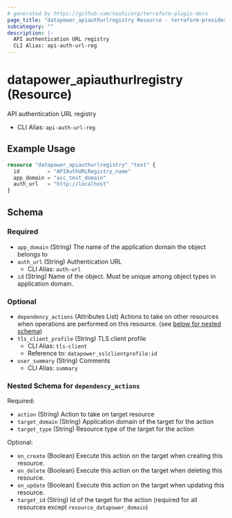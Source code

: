```yaml
---
# generated by https://github.com/hashicorp/terraform-plugin-docs
page_title: "datapower_apiauthurlregistry Resource - terraform-provider-datapower"
subcategory: ""
description: |-
  API authentication URL registry
  CLI Alias: api-auth-url-reg
---
```


# datapower_apiauthurlregistry (Resource)

API authentication URL registry
  - CLI Alias: `api-auth-url-reg`

## Example Usage

```terraform
resource "datapower_apiauthurlregistry" "test" {
  id         = "APIAuthURLRegistry_name"
  app_domain = "acc_test_domain"
  auth_url   = "http://localhost"
}
```

<!-- schema generated by tfplugindocs -->
## Schema

### Required

- `app_domain` (String) The name of the application domain the object belongs to
- `auth_url` (String) Authentication URL
  - CLI Alias: `auth-url`
- `id` (String) Name of the object. Must be unique among object types in application domain.

### Optional

- `dependency_actions` (Attributes List) Actions to take on other resources when operations are performed on this resource. (see [below for nested schema](#nestedatt--dependency_actions))
- `tls_client_profile` (String) TLS client profile
  - CLI Alias: `tls-client`
  - Reference to: `datapower_sslclientprofile:id`
- `user_summary` (String) Comments
  - CLI Alias: `summary`

<a id="nestedatt--dependency_actions"></a>
### Nested Schema for `dependency_actions`

Required:

- `action` (String) Action to take on target resource
- `target_domain` (String) Application domain of the target for the action
- `target_type` (String) Resource type of the target for the action

Optional:

- `on_create` (Boolean) Execute this action on the target when creating this resource.
- `on_delete` (Boolean) Execute this action on the target when deleting this resource.
- `on_update` (Boolean) Execute this action on the target when updating this resource.
- `target_id` (String) Id of the target for the action (required for all resources except `resource_datapower_domain`)
